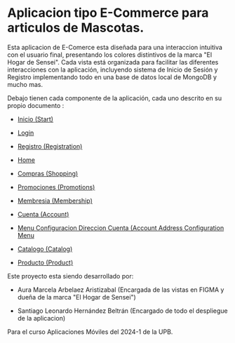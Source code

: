 # Aplicacion tipo E-Commerce para articulos de Mascotas.

Esta aplicacion de E-Comerce esta diseñada para una interaccion intuitiva con el usuario final, presentando los colores distintivos de la marca "El Hogar de Sensei". Cada vista está organizada para facilitar las diferentes interacciones con la aplicación, incluyendo sistema de Inicio de Sesión y Registro implementando todo en una base de datos local de MongoDB y mucho mas.

Debajo tienen cada componente de la aplicación, cada uno descrito en su propio documento :

- [Inicio (Start)](Markdowns/Inicio.md)

- [Login](Markdowns/Login.md)

- [Registro (Registration)](Markdowns/Register.md)

- [Home](Markdowns/Home.md)

- [Compras (Shopping)](Markdowns/Compras.md)

- [Promociones (Promotions)](Markdowns/Promociones.md)

- [Membresia (Membership)](Markdowns/Membresia.md)

- [Cuenta (Account)](Markdowns/Cuenta.md)

- [Menu Configuracion Direccion Cuenta (Account Address Configuration Menu](Markdowns/MenuCuenta.md)

- [Catalogo (Catalog)](Markdowns/Catalogo.md)

- [Producto (Product)](Markdowns/Producto.md)

Este proyecto esta siendo desarrollado por:

- Aura Marcela Arbelaez Aristizabal (Encargada de las vistas en FIGMA y dueña de la marca "El Hogar de Sensei")

- Santiago Leonardo Hernández Beltrán (Encargado de todo el despliegue de la aplicacion)

Para el curso Aplicaciones Móviles del 2024-1 de la UPB.
